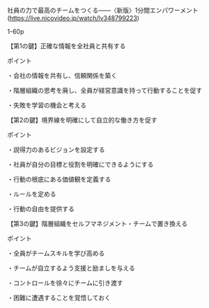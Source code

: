 社員の力で最高のチームをつくる――〈新版〉1分間エンパワーメント(https://live.nicovideo.jp/watch/lv348799223)

1-60p

【第1の鍵】正確な情報を全社員と共有する

ポイント

・会社の情報を共有し、信頼関係を築く

・階層組織の思考を廃し、全員が経営意識を持って行動することを促す

・失敗を学習の機会と考える

【第2の鍵】境界線を明確にして自立的な働き方を促す

ポイント

・説得力のあるビジョンを設定する

・社員が自分の目標と役割を明確にできるようにする

・行動の根底にある価値観を定義する

・ルールを定める

・行動の自由を提供する

【第3の鍵】階層組織をセルフマネジメント・チームで置き換える

ポイント

・全員がチームスキルを学び高める

・チームが自立するよう支援と励ましを与える

・コントロールを徐々にチームに引き渡す

・困難に遭遇することを覚悟しておく
